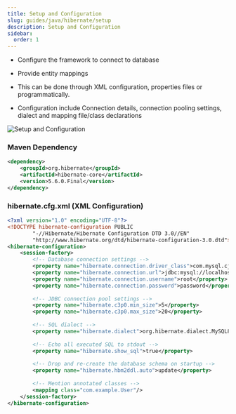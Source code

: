 ```yaml
---
title: Setup and Configuration
slug: guides/java/hibernate/setup
description: Setup and Configuration
sidebar:
  order: 1
---
```


- Configure the framework to connect to database

- Provide entity mappings
- This can be done through XML configuration, properties files or programmatically.
- Configuration include Connection details, connection pooling settings, dialect and mapping file/class declarations



![Setup and Configuration](/img/java/hibernate/setup.svg)

### Maven Dependency
```xml
<dependency>
    <groupId>org.hibernate</groupId>
    <artifactId>hibernate-core</artifactId>
    <version>5.6.0.Final</version>
</dependency>
```

### hibernate.cfg.xml (XML Configuration)
```xml
<?xml version="1.0" encoding="UTF-8"?>
<!DOCTYPE hibernate-configuration PUBLIC
        "-//Hibernate/Hibernate Configuration DTD 3.0//EN"
        "http://www.hibernate.org/dtd/hibernate-configuration-3.0.dtd">
<hibernate-configuration>
    <session-factory>
        <!-- Database connection settings -->
        <property name="hibernate.connection.driver_class">com.mysql.cj.jdbc.Driver</property>
        <property name="hibernate.connection.url">jdbc:mysql://localhost:3306/mydb</property>
        <property name="hibernate.connection.username">root</property>
        <property name="hibernate.connection.password">password</property>
        
        <!-- JDBC connection pool settings -->
        <property name="hibernate.c3p0.min_size">5</property>
        <property name="hibernate.c3p0.max_size">20</property>
        
        <!-- SQL dialect -->
        <property name="hibernate.dialect">org.hibernate.dialect.MySQL8Dialect</property>
        
        <!-- Echo all executed SQL to stdout -->
        <property name="hibernate.show_sql">true</property>
        
        <!-- Drop and re-create the database schema on startup -->
        <property name="hibernate.hbm2ddl.auto">update</property>
        
        <!-- Mention annotated classes -->
        <mapping class="com.example.User"/>
    </session-factory>
</hibernate-configuration>
```

